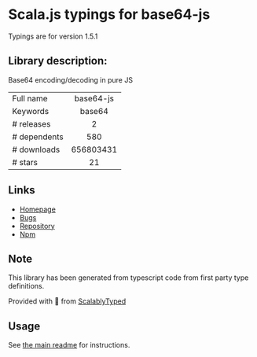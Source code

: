 
# Scala.js typings for base64-js

Typings are for version 1.5.1

## Library description:
Base64 encoding/decoding in pure JS

|                    |                 |
| ------------------ | :-------------: |
| Full name          | base64-js |
| Keywords           | base64 |
| # releases         | 2 |
| # dependents       | 580 |
| # downloads        | 656803431 |
| # stars            | 21 |

## Links
- [Homepage](https://github.com/beatgammit/base64-js)
- [Bugs](https://github.com/beatgammit/base64-js/issues)
- [Repository](https://github.com/beatgammit/base64-js)
- [Npm](https://www.npmjs.com/package/base64-js)
    


## Note
This library has been generated from typescript code from first party type definitions.

Provided with :purple_heart: from [ScalablyTyped](https://github.com/oyvindberg/ScalablyTyped)

## Usage
See [the main readme](../../readme.md) for instructions.


